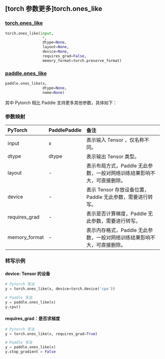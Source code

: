 ## [torch 参数更多]torch.ones_like

###  [torch.ones_like](https://pytorch.org/docs/1.13/generated/torch.ones_like.html?highlight=ones_like#torch.ones_like)

```python
torch.ones_like(input,
                 *,
                 dtype=None,
                 layout=None,
                 device=None,
                 requires_grad=False,
                 memory_format=torch.preserve_format)
```

###  [paddle.ones_like](https://www.paddlepaddle.org.cn/documentation/docs/zh/api/paddle/ones_like_cn.html)

```python
paddle.ones_like(x,
                 dtype=None,
                 name=None)
```

其中 Pytorch 相比 Paddle 支持更多其他参数，具体如下：

### 参数映射

| PyTorch       | PaddlePaddle | 备注                                                         |
| :------------ | :----------- | :----------------------------------------------------------- |
| input         | x            | 表示输入 Tensor ，仅名称不同。                               |
| dtype         | dtype        | 表示输出 Tensor 类型。                                       |
| layout        | -            | 表示布局方式，Paddle 无此参数，一般对网络训练结果影响不大，可直接删除。 |
| device        | -            | 表示 Tensor 存放设备位置，Paddle 无此参数，需要进行转写。    |
| requires_grad | -            | 表示是否计算梯度，Paddle 无此参数，需要进行转写。            |
| memory_format | -            | 表示内存格式，Paddle 无此参数，一般对网络训练结果影响不大，可直接删除。 |

### 转写示例

#### device: Tensor 的设备

```python
# Pytorch 写法
y = torch.ones_like(x, device=torch.device('cpu'))

# Paddle 写法
y = paddle.ones_like(x)
y.cpu()
```

#### requires_grad：是否求梯度

```python
# Pytorch 写法
y = torch.ones_like(x, requires_grad=True)

# Paddle 写法
y = paddle.ones_like(x)
y.stop_gradient = False
```

